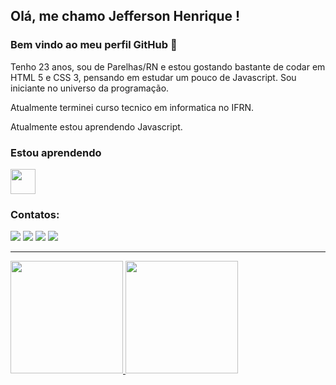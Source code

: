 ## Olá, me chamo Jefferson Henrique ! 
### Bem vindo ao meu perfil GitHub 👋

Tenho 23 anos, sou de Parelhas/RN e estou gostando bastante de codar em HTML 5 e CSS 3, pensando em estudar um pouco de Javascript. Sou iniciante no universo da programação. 

Atualmente terminei curso tecnico em informatica no IFRN. 

Atualmente estou aprendendo Javascript. 

### Estou aprendendo

<img src="https://cdn.jsdelivr.net/gh/devicons/devicon/icons/javascript/javascript-original.svg" width="40" height="40"/> 

### Contatos:

<div>
<a href="https://www.instagram.com/jefferson_sant0ss/" target="_blank"><img src="https://img.shields.io/badge/-Instagram-%23E4405F?style=for-the-badge&logo=instagram&logoColor=white" target="_blank"></a>
<a href="https://www.linkedin.com/in/jefferson-henrique-santos-lima-357260233?lipi=urn%3Ali%3Apage%3Ad_flagship3_profile_view_base_contact_details%3BA7hshdS8Sd6wNsMjclepOA%3D%3D" target="_blank"><img src="https://img.shields.io/badge/-LinkedIn-%230077B5?style=for-the-badge&logo=linkedin&logoColor=white" target="_blank"></a>
  <a href="https://twitter.com/Jeff_Santt0s"><img src="https://img.shields.io/badge/Twitter-1DA1F2?style=for-the-badge&logo=twitter&logoColor=white" target="_blank"/></a>
  <a href="jeff_sant0s#9567"><img src="https://img.shields.io/badge/Discord-7289DA?style=for-the-badge&logo=discord&logoColor=white" target="_blank"/></a>
</div>

--------

<div>
<a href="https://github.com/Jefferson-HSL">
<img height="180em" src="https://github-readme-stats.vercel.app/api/top-langs/?username=Jefferson-HSL&layout=compact&langs_count=7&theme=dracula"/>
<img height="180em" src="https://github-readme-stats.vercel.app/api?username=Jefferson-HSL&show_icons=true&theme=dracula&include_all_commits=true&count_private=true"/>
</div>
